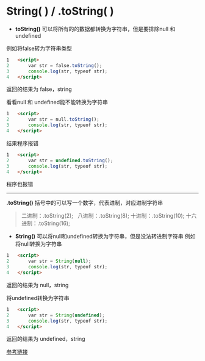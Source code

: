 # String( ) / .toString( )

- __toString()__ 可以将所有的的数据都转换为字符串，但是要排除null 和 undefined

例如将false转为字符串类型  

```html
1   <script>
2       var str = false.toString();
3       console.log(str, typeof str);
4   </script>
```

返回的结果为 false，string  

看看null 和 undefined能不能转换为字符串  

```html
1   <script>
2       var str = null.toString();
3       console.log(str, typeof str);
4   </script>
```

结果程序报错

```html
1   <script>
2       var str = undefined.toString();
3       console.log(str, typeof str);
4   </script>
```

程序也报错
***

__.toString()__ 括号中的可以写一个数字，代表进制，对应进制字符串
>二进制：.toString(2);  
八进制：.toString(8);
十进制：.toString(10);
十六进制：.toString(16);

- __String()__ 可以将null和undefined转换为字符串，但是没法转进制字符串
例如将null转换为字符串  

```html
1   <script>
2       var str = String(null);
3       console.log(str, typeof str);
4   </script>
```

返回的结果为 null，string  

将undefined转换为字符串  

```html
1   <script>
2       var str = String(undefined);
3       console.log(str, typeof str);
4   </script>
```

返回的结果为 undefined，string  

[参考链接](https://www.cnblogs.com/good10000/p/6004459.html)  
